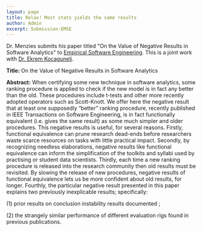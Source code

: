 ```yaml
---
layout: page
title: Relax! Most stats yields the same results
author: Admin
excerpt: Submission-EMSE
---
```


Dr. Menzies submits his paper titled "On the Value of Negative Results in Software Analytics" to [Empirical Software Engineering](http://www.springer.com/computer/swe/journal/10664). 
This is a joint work with [Dr. Ekrem Kocaguneli](http://www.kocaguneli.com/).

**Title:** On the Value of Negative Results in Software Analytics

**Abstract:** When certifying some new technique in software analytics, some ranking procedure
is applied to check if the new model is in fact any better than the old. These procedures
include t-tests and other more recently adopted operators such as Scott-Knott.
We offer here the negative result that at least one supposedly “better” ranking procedure,
recently published in IEEE Transactions on Software Engineering, is in fact functionally
equivalent (i.e. gives the same result) as some much simpler and older procedures.
This negative results is useful, for several reasons. Firstly, functional equivalence can
prune research dead-ends before researchers waste scarce resources on tasks with little practical
impact. Secondly, by recognizing needless elaborations, negative results like functional
equivalence can inform the simplification of the toolkits and syllabi used by practising or
student data scientists. Thirdly, each time a new ranking procedure is released into the research
community then old results must be revisited. By slowing the release of new procedures,
negative results of functional equivalence lets us be more confident about old results,
for longer. Fourthly, the particular negative result presented in this paper explains two previously
inexplicable results; specifically: 


(1) prior results on conclusion instability results
documented ;

(2) the strangely similar performance of different evaluation rigs found in
previous publications.